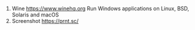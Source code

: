 1. Wine https://www.winehq.org Run Windows applications on Linux, BSD, Solaris and macOS
2. Screenshot https://prnt.sc/
